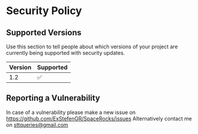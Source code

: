 # Security Policy

## Supported Versions

Use this section to tell people about which versions of your project are
currently being supported with security updates.

| Version | Supported          |
| ------- | ------------------ |
|   1.2   | :white_check_mark: |

## Reporting a Vulnerability

In case of a vulnerability please make a new issue on https://github.com/ExStefenGR/SpaceRocks/issues
Alternatively contact me on sttqueries@gmail.com
